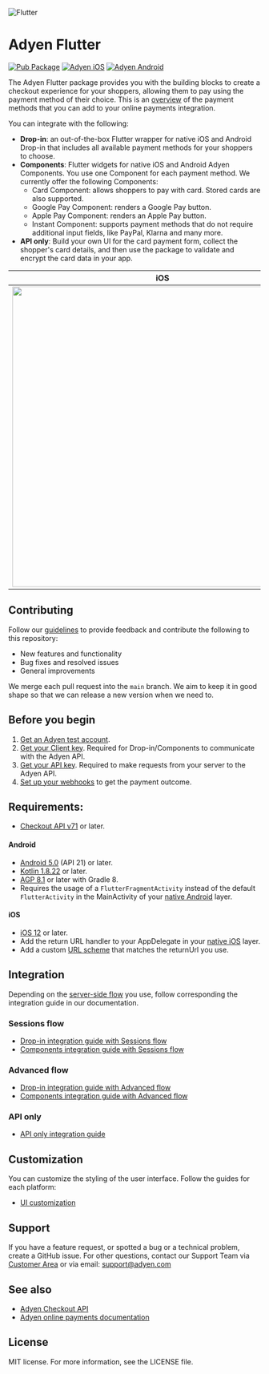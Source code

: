 ![Flutter](https://github.com/Adyen/adyen-flutter/assets/13377878/66a9fab8-dba0-426f-acd4-ab0bfd469d20)

# Adyen Flutter
[![Pub Package](https://img.shields.io/pub/v/adyen_checkout.svg)](https://pub.dev/packages/adyen_checkout)
[![Adyen iOS](https://img.shields.io/badge/ios-v5.15.0-brightgreen.svg)](https://github.com/Adyen/adyen-ios/releases/tag/5.15.0)
[![Adyen Android](https://img.shields.io/badge/android-v5.8.0-brightgreen.svg)](https://github.com/Adyen/adyen-android/releases/tag/5.8.0)

The Adyen Flutter package provides you with the building blocks to create a checkout experience for
your shoppers, allowing them to pay using the payment method of their choice. This is
an [overview](https://docs.adyen.com/payment-methods/) of the payment methods that you can add to
your online payments integration.

You can integrate with the following:

* **Drop-in**: an out-of-the-box Flutter wrapper for native iOS and Android Drop-in that includes
  all available payment methods for your shoppers to choose.
* **Components**: Flutter widgets for native iOS and Android Adyen Components. You use one Component
  for each payment method. We currently offer the following Components:
    - Card Component: allows shoppers to pay with card. Stored cards are also supported.
    - Google Pay Component: renders a Google Pay button.
    - Apple Pay Component: renders an Apple Pay button.
    - Instant Component: supports payment methods that do not require additional input fields, like
      PayPal, Klarna and many more.
* **API only**: Build your own UI for the card payment form, collect the shopper's card details, and
  then use the package to validate and encrypt the card data in your app.

|                                                                iOS                                                                 |                                                              Android                                                               |
|:----------------------------------------------------------------------------------------------------------------------------------:|:----------------------------------------------------------------------------------------------------------------------------------:|
| <img align="top" src="https://github.com/Adyen/adyen-flutter/assets/13377878/4a1d623b-5f82-49f1-b18d-84a7b2c06d63" height="600" /> | <img align="top" src="https://github.com/Adyen/adyen-flutter/assets/13377878/0bce3d67-8d33-4ecc-a6e2-6e409d1ac876" height="600" /> |

## Contributing

Follow our [guidelines](https://github.com/Adyen/.github/blob/main/CONTRIBUTING.md) to provide
feedback and contribute the following to this repository:

* New features and functionality
* Bug fixes and resolved issues
* General improvements

We merge each pull request into the `main` branch. We aim to keep it in good shape so that we can
release a new version when we need to.

## Before you begin

1. [Get an Adyen test account](https://www.adyen.com/signup).
2. [Get your Client key](https://docs.adyen.com/development-resources/client-side-authentication#get-your-client-key).
   Required for Drop-in/Components to communicate with the Adyen API.
3. [Get your API key](https://docs.adyen.com/development-resources/how-to-get-the-api-key). Required
   to make requests from your server to the Adyen API.
4. [Set up your webhooks](https://docs.adyen.com/development-resources/webhooks/) to get the payment
   outcome.

## Requirements:

* [Checkout API v71](https://docs.adyen.com/api-explorer/Checkout/71/overview) or later.

#### Android 
* [Android 5.0](https://www.android.com/versions/lollipop-5-0/) (API 21) or later.
* [Kotlin 1.8.22](https://kotlinlang.org/docs/releases.html) or later.
* [AGP 8.1](https://developer.android.com/build/releases/gradle-plugin) or later with Gradle 8.
* Requires the usage of a `FlutterFragmentActivity` instead of the default `FlutterActivity` in the MainActivity of your [native Android](https://github.com/Adyen/adyen-flutter/blob/main/example/android/app/src/main/kotlin/com/adyen/checkout/flutter/example/MainActivity.kt) layer.

#### iOS
* [iOS 12](https://support.apple.com/en-us/118387) or later.
* Add the return URL handler to your AppDelegate in your [native iOS](https://github.com/Adyen/adyen-flutter/blob/5301abab34773e820c4fd38be54d3bf4bb247fd6/example/ios/Runner/AppDelegate.swift#L18) layer.
* Add a custom [URL scheme](https://developer.apple.com/documentation/xcode/defining-a-custom-url-scheme-for-your-app) that matches the returnUrl you use.

## Integration

Depending on the [server-side flow](https://docs.adyen.com/online-payments/build-your-integration/)
you use, follow corresponding the integration guide in our documentation.

### Sessions flow

* [Drop-in integration guide with Sessions flow](https://docs.adyen.com/online-payments/build-your-integration/sessions-flow/?platform=Flutter&integration=Drop-in)
* [Components integration guide with Sessions flow](https://docs.adyen.com/online-payments/build-your-integration/sessions-flow/?platform=Flutter&integration=Components)

### Advanced flow

* [Drop-in integration guide with Advanced flow](https://docs.adyen.com/online-payments/build-your-integration/advanced-flow/?platform=Flutter&integration=Drop-in)
* [Components integration guide with Advanced flow](https://docs.adyen.com/online-payments/build-your-integration/advanced-flow/?platform=Flutter&integration=Components)

### API only

* [API only integration guide](https://docs.adyen.com/payment-methods/cards/custom-card-integration/?tab=flutter_5)

## Customization

You can customize the styling of the user interface. Follow the guides for each platform:

* [UI customization](/doc/CUSTOMIZATION.md)

## Support

If you have a feature request, or spotted a bug or a technical problem, create a GitHub issue. For
other questions, contact our Support Team
via [Customer Area](https://ca-live.adyen.com/ca/ca/contactUs/support.shtml) or via email:
support@adyen.com

## See also

* [Adyen Checkout API](https://docs.adyen.com/api-explorer/Checkout/latest/overview)
* [Adyen online payments documentation](https://docs.adyen.com/online-payments/)

## License

MIT license. For more information, see the LICENSE file.

